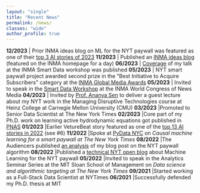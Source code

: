 ```yaml
---
layout: "single"
title: "Recent News"
permalink: /news/
classes: "wide"
author_profile: true
---
```


**12/2023** | Prior INMA ideas blog on ML for the NYT paywall was featured as one of their [top 3 AI stories of 2023](https://www.inma.org/blogs/Editors-Inbox/post.cfm/inma-s-top-11-stories-from-2023-focus-on-subscriber-strategies-and-ai)
**11/2023** | Published an [INMA ideas blog](https://www.inma.org/blogs/ideas/post.cfm/new-york-times-uses-machine-learning-to-create-a-smarter-paywall) (featured on the INMA homepage for a day)
**06/2023** | [Coverage](https://www.inma.org/blogs/smart-data-initiative/post.cfm/3-themes-emerge-as-media-leaders-share-their-data-journey) of my talk at the INMA Smart Data workshop was published
**05/2023** | NYT smart paywall project awarded second prize in the "Best Initiative to Acquire Subscribers" category at the [INMA Global Media Awards](https://www.inma.org/blogs/main/post.cfm/inma-reveals-40-global-media-awards-first-place-winners-bergens-tidende-takes-top-prize)
**05/2023** | Invited to speak in the [Smart Data Workshop](https://www.inma.org/modules/event/2023WorldCongress/smart-data-workshop.html#session3) at the INMA World Congress of News Media
**04/2023** | Invited by [Prof. Ananya Sen](https://sites.google.com/view/ananyasen/home) to deliver a guest lecture about my NYT work in the Managing Disruptive Technologies course at Heinz College at Carnegie Mellon University (CMU)
**03/2023** |Promoted to Senior Data Scientist at The New York Times
**02/2023** |Core part of my Ph.D. work on learning active hydrodynamic equations got published in [PNAS](https://www.pnas.org/doi/10.1073/pnas.2206994120)
**01/2023** |Earlier VetureBeat story featured as one of the [top 13 AI stories in 2022](https://venturebeat.com/ai/my-13-favorite-ai-stories-in-2022-the-ai-beat/) (see #6)
**11/2022** |Spoke at [PyData NYC](https://www.youtube.com/watch?v=6CmS96K6-EE) on *Causal machine learning for a smart paywall at The New York Times*
**08/2022** |The Audiencers published [an analysis](https://theaudiencers.com/decisions/the-new-york-times-dynamic-paywall-model-analyzed/) of my blog post on the NYT paywall algorithm
**08/2022** |Published a [technical NYT open blog](https://open.nytimes.com/how-the-new-york-times-uses-machine-learning-to-make-its-paywall-smarter-e5771d5f46f8) about Machine Learning for the NYT paywall
**05/2022** |Invited to speak in the Analytics Seminar Series at the MIT Sloan School of Management on *Data science and algorithmic targeting at The New York Times*
**09/2021** |Started working as a Full-Stack Data Scientist at NYTimes
**06/2021** |Successfully defended my Ph.D. thesis at MIT